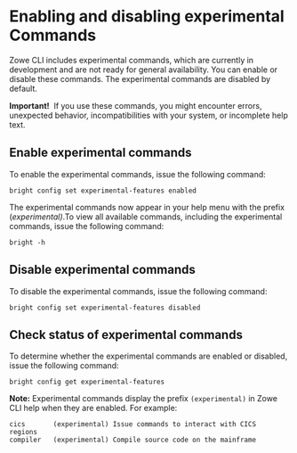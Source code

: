 # Enabling and disabling experimental Commands

Zowe CLI includes experimental commands, which are currently in development and are not ready for general availability. You can enable or disable these commands. The experimental commands are disabled by default.

**Important!**  If you use these commands, you might encounter errors, unexpected behavior, incompatibilities with your system, or incomplete help text.
## Enable experimental commands
To enable the experimental commands, issue the following command:
```
bright config set experimental-features enabled
```
The experimental commands now appear in your help menu with the prefix (*experimental)*.To view all available commands, including the experimental commands, issue the following command: 
```
bright -h
```
## Disable experimental commands
To disable the experimental commands, issue the following command:
```
bright config set experimental-features disabled
```
## Check status of experimental commands
To determine whether the experimental commands are enabled or disabled, issue the following command:
```
bright config get experimental-features
```
**Note:** Experimental commands display the prefix `(experimental)` in Zowe CLI help when they are enabled. For
example:
```
cics       (experimental) Issue commands to interact with CICS regions 
compiler   (experimental) Compile source code on the mainframe
```

